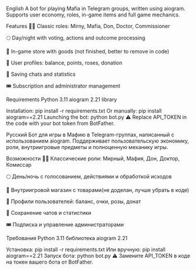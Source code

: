 English
A bot for playing Mafia in Telegram groups, written using aiogram. Supports user economy, roles, in-game items and full game mechanics.

Features
🕵️‍♀️ Classic roles: Mirny, Mafia, Don, Doctor, Commissioner

🌕 Day/night with voting, actions and outcome processing

🛒 In-game store with goods (not finished, better to remove in code)

🧾 User profiles: balance, points, roses, donation

🧠 Saving chats and statistics

🎟️ Subscription and administrator management

Requirements
  Python 3.11
  aiogram 2.21 library

Installation:
  pip install -r requirements.txt
Or manually:
  pip install aiogram==2.21
Launching the bot:
  python bot.py
⚠️ Replace API_TOKEN in the code with your bot token from BotFather.

Русский
Бот для игры в Мафию в Telegram-группах, написанный с использованием aiogram. Поддерживает пользовательскую экономику, роли, внутриигровые предметы и полноценную механику игры.

Возможности
🕵️‍♀️ Классические роли: Мирный, Мафия, Дон, Доктор, Комиссар

🌕 День/ночь с голосованием, действиями и обработкой исходов

🛒 Внутриигровой магазин с товарами(не доделан, лучше убрать в коде)

🧾 Профили пользователей: баланс, очки, розы, донат

🧠 Сохранение чатов и статистики

🎟️ Подписка и управление администраторами

Требования
Python 3.11 
библиотека aiogram 2.21

Установка:
  pip install -r requirements.txt
Или вручную:
  pip install aiogram==2.21
Запуск бота:
  python bot.py
⚠️ Замените API_TOKEN в коде на токен вашего бота от BotFather.

